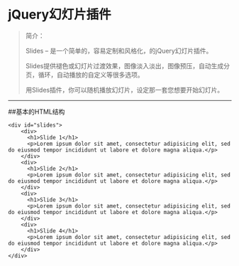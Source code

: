 jQuery幻灯片插件
=========

> 简介：
> 
> Slides – 是一个简单的，容易定制和风格化，的jQuery幻灯片插件。
> 
> Slides提供褪色或幻灯片过渡效果，图像淡入淡出，图像预压，自动生成分页，循环，自动播放的自定义等很多选项。
> 
> 用Slides插件，你可以随机播放幻灯片，设定那一套您想要开始幻灯片。


----------

##基本的HTML结构


	<div id="slides">
	    <div>
	      <h1>Slide 1</h1>
	      <p>Lorem ipsum dolor sit amet, consectetur adipisicing elit, sed do eiusmod tempor incididunt ut labore et dolore magna aliqua.</p>
	    </div>
	    <div>
	      <h1>Slide 2</h1>
	      <p>Lorem ipsum dolor sit amet, consectetur adipisicing elit, sed do eiusmod tempor incididunt ut labore et dolore magna aliqua.</p>
	    </div>
	    <div>
	      <h1>Slide 3</h1>
	      <p>Lorem ipsum dolor sit amet, consectetur adipisicing elit, sed do eiusmod tempor incididunt ut labore et dolore magna aliqua.</p>
	    </div>
	    <div>
	      <h1>Slide 4</h1>
	      <p>Lorem ipsum dolor sit amet, consectetur adipisicing elit, sed do eiusmod tempor incididunt ut labore et dolore magna aliqua.</p>
	    </div>
	</div>





